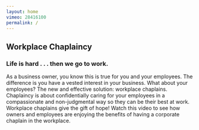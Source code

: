 ```yaml
---
layout: home
vimeo: 28416100
permalink: /
---
```

## Workplace Chaplaincy

###  Life is hard . . . then we go to work.

As a business owner, you know this is true for you and your employees. The difference is you
				have a vested interest in your business. What about your employees? The new and effective
				solution: workplace chaplains. Chaplaincy is about confidentially caring for your employees
				in a compassionate and non-judgmental way so they can be their best at work. Workplace
				chaplains give the gift of hope! Watch this video to see how owners and employees are
				enjoying the benefits of having a corporate chaplain in the workplace.
